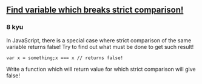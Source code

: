 <h2><a href=https://www.codewars.com/kata/560f8d41cf6e1fe5c900002e/train/javascript target="_blank">Find variable which breaks strict comparison!</a></h2><h3>8 kyu</h3><p>In JavaScript, there is a special case where strict comparison of the same variable returns false! Try to find out what must be done to get such result!</p><pre><code class="language-javascript"><span class="cm-keyword">var</span> <span class="cm-def">x</span> <span class="cm-operator">=</span> <span class="cm-variable">something</span>;<span class="cm-variable">x</span> <span class="cm-operator">===</span> <span class="cm-variable">x</span> <span class="cm-comment">// returns false!</span></code></pre><p>Write a function which will return value for which strict comparison will give false!</p>